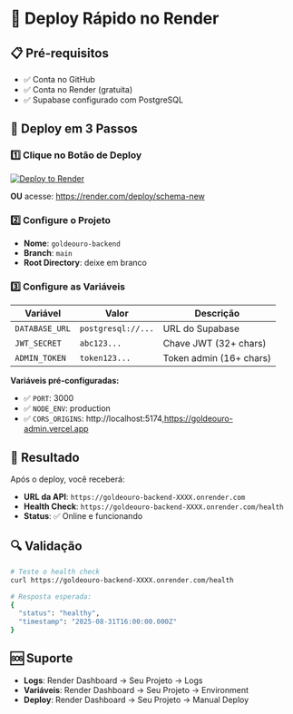 # 🚀 Deploy Rápido no Render

## 📋 Pré-requisitos

- ✅ Conta no GitHub
- ✅ Conta no Render (gratuita)
- ✅ Supabase configurado com PostgreSQL

## 🎯 Deploy em 3 Passos

### 1️⃣ Clique no Botão de Deploy

[![Deploy to Render](https://render.com/images/deploy-to-render-button.svg)](https://render.com/deploy/schema-new?template=https://github.com/seu-usuario/goldeouro-backend)

**OU** acesse: https://render.com/deploy/schema-new

### 2️⃣ Configure o Projeto

- **Nome**: `goldeouro-backend`
- **Branch**: `main`
- **Root Directory**: deixe em branco

### 3️⃣ Configure as Variáveis

| Variável | Valor | Descrição |
|----------|-------|-----------|
| `DATABASE_URL` | `postgresql://...` | URL do Supabase |
| `JWT_SECRET` | `abc123...` | Chave JWT (32+ chars) |
| `ADMIN_TOKEN` | `token123...` | Token admin (16+ chars) |

**Variáveis pré-configuradas:**
- ✅ `PORT`: 3000
- ✅ `NODE_ENV`: production
- ✅ `CORS_ORIGINS`: http://localhost:5174,https://goldeouro-admin.vercel.app

## 🎉 Resultado

Após o deploy, você receberá:
- **URL da API**: `https://goldeouro-backend-XXXX.onrender.com`
- **Health Check**: `https://goldeouro-backend-XXXX.onrender.com/health`
- **Status**: ✅ Online e funcionando

## 🔍 Validação

```bash
# Teste o health check
curl https://goldeouro-backend-XXXX.onrender.com/health

# Resposta esperada:
{
  "status": "healthy",
  "timestamp": "2025-08-31T16:00:00.000Z"
}
```

## 🆘 Suporte

- **Logs**: Render Dashboard → Seu Projeto → Logs
- **Variáveis**: Render Dashboard → Seu Projeto → Environment
- **Deploy**: Render Dashboard → Seu Projeto → Manual Deploy
